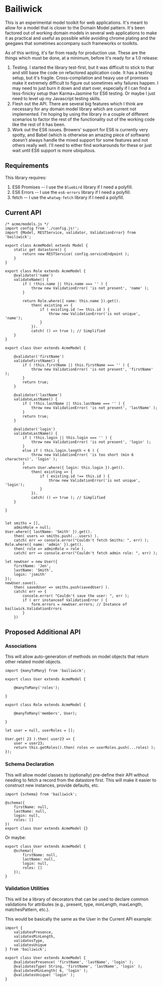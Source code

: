 # Bailiwick

This is an experimental model toolkit for web applications. It's meant to allow for a model that is closer to the Domain Model pattern. It's been factored out of working domain models in several web applications to make it as practical and useful as possible while avoiding chrome plating and the geegaws that sometimes accompany such frameworks or toolkits.

As of this writing, it's far from ready for production use. These are the things which must be done, at a minimum, before it's ready for a 1.0 release:

1. Testing. I started the library test-first, but it was difficult to stick to that and still base the code on refactored application code. It has a testing setup, but it's fragile. Cross-compilation and heavy use of promises make it extremely difficult to figure out sometimes why failures happen. I may need to just burn it down and start over, especially if I can find a less-finicky setup than Karma+Jasmine for ES6 testing. Or maybe I just need to level up my Javascript testing skills.
2. Flesh out the API. There are several big features which I think are necessary for any domain model library which are current not implemented. I'm hoping by using the library in a couple of different scenarios to factor the rest of the functionality out of the working code like the rest of it has been.
3. Work out the ES6 issues. Browers' support for ES6 is currently very spotty, and Babel (which is otherwise an amazing piece of software) doesn't always handle the mixed support for some features and not others really well. I'll need to either find workarounds for these or just wait until ES6 support is more ubiquitous.


## Requirements

This library requires:

1. ES6 Promises -- I use the `Bluebird` library if I need a polyfill.
2. ES6 Errors -- I use the `es6-errors` library if I need a polyfill.
3. fetch -- I use the `whatwg-fetch` library if I need a polyfill.


## Current API


    /* acme/models.js */
    import config from './config.js!';
    import {Model, RESTService, validator, ValidationError} from 'bailiwick';

    export class AcmeModel extends Model {
        static get datastore() {
			return new RESTService( config.serviceEndpoint );
		}
    }

	export class Role extends AcmeModel {
		@validator('name')
		validateName() {
			if ( !this.name || this.name === '' ) {
				throw new ValidationError( 'is not present', 'name' );
			}
			
			return Role.where({ name: this.name }).get().
				then( existing => {
					if ( existing.id !== this.id ) {
						throw new ValidationError('is not unique', 'name');
					}
				}).
				catch( () => true ); // Simplified
		}
	}

    export class User extends AcmeModel {
	
		@validator('firstName')
		validateFirstName() {
			if ( !this.firstName || this.firstName === '' ) {
				throw new ValidationError( 'is not present', 'firstName' );
			}
			return true;
		}
	
		@validator('lastName')
		validateLastName() {
			if ( !this.lastName || this.lastName === '' ) {
				throw new ValidationError( 'is not present', 'lastName' );
			}
			return true;
		}
	
		@validator('login')
		validateLastName() {
			if ( !this.login || this.login === '' ) {
				throw new ValidationError( 'is not present', 'login' );
			}
			else if ( this.login.length < 6 ) {
				throw new ValidationError( 'is too short (min 6 characters)', 'login' );
			}
			return User.where({ login: this.login }).get().
				then( existing => {
					if ( existing.id !== this.id ) {
						throw new ValidationError('is not unique', 'login');
					}
				}).
				catch( () => true ); // Simplified
		}
	
	}


	let smiths = [],
	    adminRole = null;
	User.where({ lastName: 'Smith' }).get().
		then( users => smiths.push(...users) ).
		catch( err => console.error("Couldn't fetch Smiths: ", err) );
	Role.where({ name: 'admin' }).get().
		then( role => adminRole = role ).
		catch( err => console.error("Couldn't fetch admin role: ", err) );

	let newUser = new User({
		firstName: 'Jen',
		lastName: 'Smith',
		login: 'jsmith'
	});
	newUser.save().
		then( savedUser => smiths.push(savedUser) ).
		catch( err => {
			console.error( "Couldn't save the user: ", err );
			if ( err instanceof ValidationError ) {
				form.errors = newUser.errors; // Instance of bailiwick.ValidationErrors
			}
		})


## Proposed Additional API

### Associations

This will allow auto-generation of methods on model objects that return other related model objects.

	import {manyToMany} from 'bailiwick';

	export class User extends AcmeModel {
	
		@manyToMany('roles');
		
	}

	export class Role extends AcmeModel {
	
		@manyToMany('members', User);
	
	}

	let user = null, userRoles = [];

	User.get( 23 ).then( user23 => {
		user = user23;
		return this.getRoles().then( roles => userRoles.push(...roles) );
	});


### Schema Declaration

This will allow model classes to (optionally) pre-define their API without needing to fetch a record from the datastore first. This will make it easier to construct new instances, provide defaults, etc.

	import {schema} from 'bailiwick';
	
	@schema({
		firstName: null,
		lastName: null,
		login: null,
		roles: []
	})
	export class User extends AcmeModel {}
	
Or maybe:

	export class User extends AcmeModel {
		@schema({
			firstName: null,
			lastName: null,
			login: null,
			roles: []
		});
	}


### Validation Utilities

This will be a library of decorators that can be used to declare common validations for attributes (e.g., present, type, minLength, maxLength, matchesPattern, etc.).

This would be basically the same as the User in the Current API example:

	import {
		validatesPresence,
		validatesMinLength,
		validatesType,
		validatesUnique
	} from 'bailiwick';
	
	export class User extends AcmeModel {
		@validatesPresence( 'firstName', 'lastName', 'login' );
		@validatesType( String, 'firstName', 'lastName', 'login' );
		@validatesMinLength( 6, 'login' );
		@validatesUnique( 'login' );
	}
	

